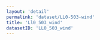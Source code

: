 ```yaml
---
layout: 'detail'
permalink: 'dataset/LL0-503-wind'
title: 'Ll0_503_wind'
datasetID: 'LL0_503_wind'
---
```

